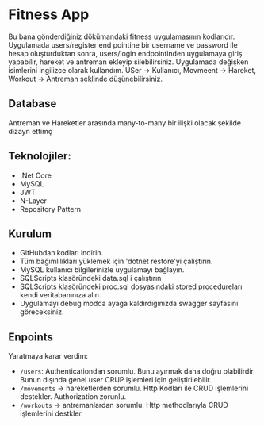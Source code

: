 # Fitness App

Bu bana gönderdiğiniz dökümandaki fitness uygulamasının kodlarıdır. Uygulamada users/register end pointine bir username ve password ile hesap oluşturduktan sonra, users/login endpointinden uygulamaya giriş yapabilir, hareket ve antreman ekleyip silebilirsiniz.
Uygulamada değişken isimlerini ingilizce olarak kullandım. USer -> Kullanıcı, Movmeent -> Hareket, Workout -> Antreman şeklinde düşünebilirsiniz.

## Database
Antreman ve Hareketler arasında many-to-many bir ilişki olacak şekilde dizayn ettimç

## Teknolojiler:
* .Net Core
* MySQL
* JWT
* N-Layer
* Repository Pattern

## Kurulum

* GitHubdan kodları indirin.
* Tüm  bağımlılıkları yüklemek için 'dotnet restore'yi çalıştırın.
* MySQL kullanıcı bilgilerinizle uygulamayı bağlayın.
* SQLScripts klasöründeki data.sql i çalıştırın
* SQLScripts klasöründeki proc.sql dosyasındaki stored procedureları kendi veritabanınıza alın.
* Uygulamayı debug modda ayağa kaldırdığınızda swagger sayfasını göreceksiniz. 

## Enpoints
Yaratmaya karar verdim:
* `/users`: Authenticationdan sorumlu. Bunu ayırmak daha doğru olabilirdir. Bunun dışında genel user CRUP işlemleri için geliştirilebilir.
* `/movements` -> hareketlerden sorumlu. Http Kodları ile CRUD işlemlerini destekler. Authorization zorunlu.
* `/workouts` -> antremanlardan sorumlu. Http methodlarıyla CRUD işlemlerini destkler. 

